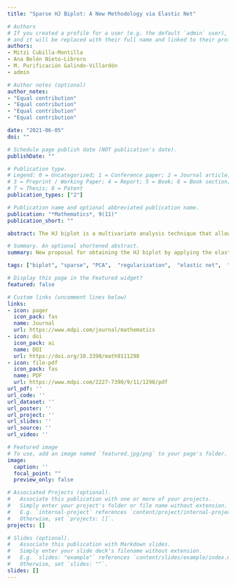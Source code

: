 ```yaml
---
title: "Sparse HJ Biplot: A New Methodology via Elastic Net"

# Authors
# If you created a profile for a user (e.g. the default `admin` user), write the username (folder name) here 
# and it will be replaced with their full name and linked to their profile.
authors:
- Mitzi Cubilla-Montilla
- Ana Belén Nieto-Librero
- M. Purificación Galindo-Villardón
- admin

# Author notes (optional)
author_notes:
- "Equal contribution"
- "Equal contribution"
- "Equal contribution"
- "Equal contribution"

date: "2021-06-05"
doi: ""

# Schedule page publish date (NOT publication's date).
publishDate: ""

# Publication type.
# Legend: 0 = Uncategorized; 1 = Conference paper; 2 = Journal article;
# 3 = Preprint / Working Paper; 4 = Report; 5 = Book; 6 = Book section;
# 7 = Thesis; 8 = Patent
publication_types: ["2"]

# Publication name and optional abbreviated publication name.
publication: "*Mathematics*, 9(11)"
publication_short: ""

abstract: The HJ biplot is a multivariate analysis technique that allows us to represent both individuals and variables in a space of reduced dimensions. To adapt this approach to massive datasets, it is necessary to implement new techniques that are capable of reducing the dimensionality of the data and improving interpretation. Because of this, we propose a modern approach to obtaining the HJ biplot called the elastic net HJ biplot, which applies the elastic net penalty to improve the interpretation of the results. It is a novel algorithm in the sense that it is the first attempt within the biplot family in which regularisation methods are used to obtain modified loadings to optimise the results. As a complement to the proposed method, and to give practical support to it, a package has been developed in the R language called SparseBiplots. This package fills a gap that exists in the context of the HJ biplot through penalized techniques since in addition to the elastic net, it also includes the ridge and lasso to obtain the HJ biplot. To complete the study, a practical comparison is made with the standard HJ biplot and the disjoint biplot, and some results common to these methods are analysed. 

# Summary. An optional shortened abstract.
summary: New proposal for obtaining the HJ biplot by applying the elastic net penalty to improve the interpretation of the results.

tags: ["biplot", "sparse", "PCA",  "regularization",  "elastic net",  "multivariate analysis",  "R Software", "TCGA", "breast cancer"]

# Display this page in the Featured widget?
featured: false

# Custom links (uncomment lines below)
links:
- icon: pager
  icon_pack: fas
  name: Journal
  url: https://www.mdpi.com/journal/mathematics
- icon: doi
  icon_pack: ai
  name: DOI
  url: https://doi.org/10.3390/math9111298
- icon: file-pdf
  icon_pack: fas
  name: PDF
  url: https://www.mdpi.com/2227-7390/9/11/1298/pdf
url_pdf: ''
url_code: ''
url_dataset: ''
url_poster: ''
url_project: ''
url_slides: ''
url_source: ''
url_video: ''

# Featured image
# To use, add an image named `featured.jpg/png` to your page's folder. 
image:
  caption: ''
  focal_point: ""
  preview_only: false

# Associated Projects (optional).
#   Associate this publication with one or more of your projects.
#   Simply enter your project's folder or file name without extension.
#   E.g. `internal-project` references `content/project/internal-project/index.md`.
#   Otherwise, set `projects: []`.
projects: []

# Slides (optional).
#   Associate this publication with Markdown slides.
#   Simply enter your slide deck's filename without extension.
#   E.g. `slides: "example"` references `content/slides/example/index.md`.
#   Otherwise, set `slides: ""`.
slides: []
---
```

